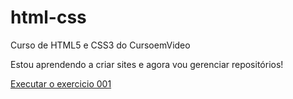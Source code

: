 # html-css
 Curso de HTML5 e CSS3 do CursoemVideo

Estou aprendendo a criar sites e agora vou gerenciar repositórios!

<a href="https://danielantu.github.io/html-css/exercicios/ex001/index.html">Executar o exercicio 001</a>